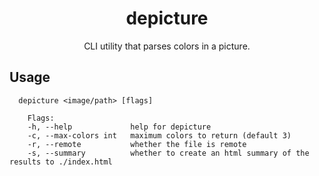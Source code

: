 <div align="center">
    <h1>depicture</h1>
    <p>
    CLI utility that parses colors in a picture.
    </p>
</div>

## Usage

```
  depicture <image/path> [flags]

    Flags:
    -h, --help             help for depicture
    -c, --max-colors int   maximum colors to return (default 3)
    -r, --remote           whether the file is remote
    -s, --summary          whether to create an html summary of the results to ./index.html
```